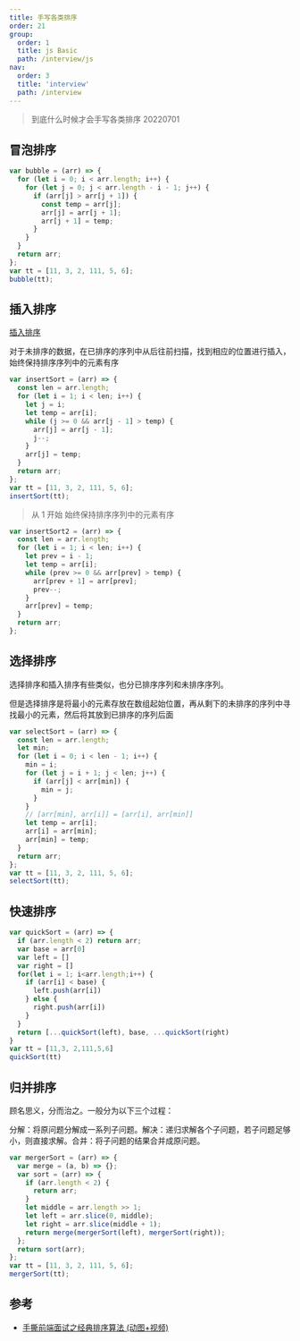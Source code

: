 ```yaml
---
title: 手写各类排序
order: 21
group:
  order: 1
  title: js Basic
  path: /interview/js
nav:
  order: 3
  title: 'interview'
  path: /interview
---
```


> 到底什么时候才会手写各类排序 20220701

## 冒泡排序

```js
var bubble = (arr) => {
  for (let i = 0; i < arr.length; i++) {
    for (let j = 0; j < arr.length - i - 1; j++) {
      if (arr[j] > arr[j + 1]) {
        const temp = arr[j];
        arr[j] = arr[j + 1];
        arr[j + 1] = temp;
      }
    }
  }
  return arr;
};
var tt = [11, 3, 2, 111, 5, 6];
bubble(tt);
```

## 插入排序

[插入排序](https://segmentfault.com/img/bVDcJz)

对于未排序的数据，在已排序的序列中从后往前扫描，找到相应的位置进行插入，始终保持排序序列中的元素有序

```js
var insertSort = (arr) => {
  const len = arr.length;
  for (let i = 1; i < len; i++) {
    let j = i;
    let temp = arr[i];
    while (j >= 0 && arr[j - 1] > temp) {
      arr[j] = arr[j - 1];
      j--;
    }
    arr[j] = temp;
  }
  return arr;
};
var tt = [11, 3, 2, 111, 5, 6];
insertSort(tt);
```

> 从 1 开始 始终保持排序序列中的元素有序

```js
var insertSort2 = (arr) => {
  const len = arr.length;
  for (let i = 1; i < len; i++) {
    let prev = i - 1;
    let temp = arr[i];
    while (prev >= 0 && arr[prev] > temp) {
      arr[prev + 1] = arr[prev];
      prev--;
    }
    arr[prev] = temp;
  }
  return arr;
};
```

## 选择排序

选择排序和插入排序有些类似，也分已排序序列和未排序序列。

但是选择排序是将最小的元素存放在数组起始位置，再从剩下的未排序的序列中寻找最小的元素，然后将其放到已排序的序列后面

```js
var selectSort = (arr) => {
  const len = arr.length;
  let min;
  for (let i = 0; i < len - 1; i++) {
    min = i;
    for (let j = i + 1; j < len; j++) {
      if (arr[j] < arr[min]) {
        min = j;
      }
    }
    // [arr[min], arr[i]] = [arr[i], arr[min]]
    let temp = arr[i];
    arr[i] = arr[min];
    arr[min] = temp;
  }
  return arr;
};
var tt = [11, 3, 2, 111, 5, 6];
selectSort(tt);
```

## 快速排序

```js
var quickSort = (arr) => {
  if (arr.length < 2) return arr;
  var base = arr[0]
  var left = []
  var right = []
  for(let i = 1; i<arr.length;i++) {
    if (arr[i] < base) {
      left.push(arr[i])
    } else {
      right.push(arr[i])
    }
  }
  return [...quickSort(left), base, ...quickSort(right)
}
var tt = [11,3, 2,111,5,6]
quickSort(tt)
```

## 归并排序

顾名思义，分而治之。一般分为以下三个过程：

分解：将原问题分解成一系列子问题。解决：递归求解各个子问题，若子问题足够小，则直接求解。合并：将子问题的结果合并成原问题。

```js
var mergerSort = (arr) => {
  var merge = (a, b) => {};
  var sort = (arr) => {
    if (arr.length < 2) {
      return arr;
    }
    let middle = arr.length >> 1;
    let left = arr.slice(0, middle);
    let right = arr.slice(middle + 1);
    return merge(mergerSort(left), mergerSort(right));
  };
  return sort(arr);
};
var tt = [11, 3, 2, 111, 5, 6];
mergerSort(tt);
```

## 参考

- [手撕前端面试之经典排序算法 (动图+视频)](https://segmentfault.com/a/1190000039294642)
